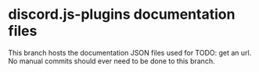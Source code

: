 # discord.js-plugins documentation files

This branch hosts the documentation JSON files used for TODO: get an url.
No manual commits should ever need to be done to this branch.